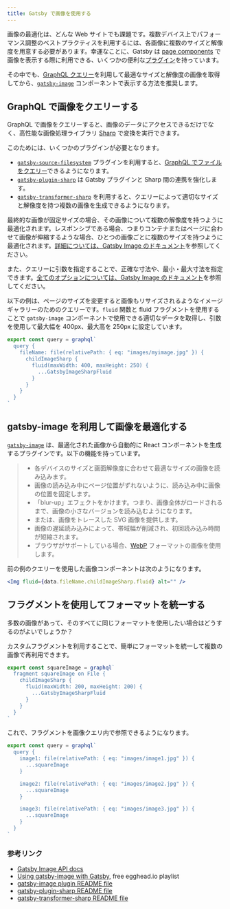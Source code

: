 ```yaml
---
title: Gatsby で画像を使用する
---
```


画像の最適化は、どんな Web サイトでも課題です。複数デバイス上でパフォーマンス調整のベストプラクティスを利用するには、各画像に複数のサイズと解像度を用意する必要があります。幸運なことに、Gatsby は [page components](/docs/building-with-components/#page-components) で画像を表示する際に利用できる、いくつかの便利な[プラグイン](/docs/plugins/)を持っています。

その中でも、[GraphQL クエリー](/docs/querying-with-graphql/)を利用して最適なサイズと解像度の画像を取得してから、[`gatsby-image`](/packages/gatsby-image/) コンポーネントで表示する方法を推奨します。

## GraphQL で画像をクエリーする

GraphQL で画像をクエリーすると、画像のデータにアクセスできるだけでなく、高性能な画像処理ライブラリ [Sharp](https://github.com/lovell/sharp) で変換を実行できます。

このためには、いくつかのプラグインが必要となります。

- [`gatsby-source-filesystem`](/packages/gatsby-source-filesystem/) プラグインを利用すると、[GraphQL でファイルをクエリー](/docs/querying-with-graphql/#images)できるようになります。
- [`gatsby-plugin-sharp`](/packages/gatsby-plugin-sharp) は Gatsby プラグインと Sharp 間の連携を強化します。
- [`gatsby-transformer-sharp`](/packages/gatsby-transformer-sharp/) を利用すると、クエリーによって適切なサイズと解像度を持つ複数の画像を生成できるようになります。

最終的な画像が固定サイズの場合、その画像について複数の解像度を持つように最適化されます。レスポンシブである場合、つまりコンテナまたはページに合わせて画像が伸縮するような場合、ひとつの画像ごとに複数のサイズを持つように最適化されます。[詳細については、Gatsby Image のドキュメント](/packages/gatsby-image/#two-types-of-responsive-images)を参照してください。

また、クエリーに引数を指定することで、正確な寸法や、最小・最大寸法を指定できます。[全てのオプションについては、Gatsby Image のドキュメント](/packages/gatsby-image/#two-types-of-responsive-images)を参照してください。

以下の例は、ページのサイズを変更すると画像もリサイズされるようなイメージギャラリーのためのクエリーです。`fluid` 関数と fluid フラグメントを使用することで `gatsby-image` コンポーネントで使用できる適切なデータを取得し、引数を使用して最大幅を 400px、最大高を 250px に設定しています。

```js
export const query = graphql`
  query {
    fileName: file(relativePath: { eq: "images/myimage.jpg" }) {
      childImageSharp {
        fluid(maxWidth: 400, maxHeight: 250) {
          ...GatsbyImageSharpFluid
        }
      }
    }
  }
`
```

## gatsby-image を利用して画像を最適化する

[`gatsby-image`](/packages/gatsby-image/) は、最適化された画像から自動的に React コンポーネントを生成するプラグインです。以下の機能を持っています。

> - 各デバイスのサイズと画面解像度に合わせて最適なサイズの画像を読み込みます。
> - 画像の読み込み中にページ位置がずれないように、読み込み中に画像の位置を固定します。
> - 「blur-up」エフェクトをかけます。つまり、画像全体がロードされるまで、画像の小さなバージョンを読み込むようになります。
> - または、画像をトレースした SVG 画像を提供します。
> - 画像の遅延読み込みによって、帯域幅が削減され、初回読み込み時間が短縮されます。
> - ブラウザがサポートしている場合、[WebP](https://developers.google.com/speed/webp/) フォーマットの画像を使用します。

前の例のクエリーを使用した画像コンポーネントは次のようになります。

```jsx
<Img fluid={data.fileName.childImageSharp.fluid} alt="" />
```

## フラグメントを使用してフォーマットを統一する

多数の画像があって、そのすべてに同じフォーマットを使用したい場合はどうするのがよいでしょうか？

カスタムフラグメントを利用することで、簡単にフォーマットを統一して複数の画像で再利用できます。

```js
export const squareImage = graphql`
  fragment squareImage on File {
    childImageSharp {
      fluid(maxWidth: 200, maxHeight: 200) {
        ...GatsbyImageSharpFluid
      }
    }
  }
`
```

これで、フラグメントを画像クエリ内で参照できるようになります。

```js
export const query = graphql`
  query {
    image1: file(relativePath: { eq: "images/image1.jpg" }) {
      ...squareImage
    }

    image2: file(relativePath: { eq: "images/image2.jpg" }) {
      ...squareImage
    }

    image3: file(relativePath: { eq: "images/image3.jpg" }) {
      ...squareImage
    }
  }
`
```

### 参考リンク

- [Gatsby Image API docs](/docs/gatsby-image/)
- [Using gatsby-image with Gatsby](https://egghead.io/playlists/using-gatsby-image-with-gatsby-ea85129e), free egghead.io playlist
- [gatsby-image plugin README file](/packages/gatsby-image/)
- [gatsby-plugin-sharp README file](/packages/gatsby-plugin-sharp/)
- [gatsby-transformer-sharp README file](/packages/gatsby-transformer-sharp/)

